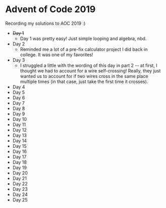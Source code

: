 # Advent of Code 2019
Recording my solutions to AOC 2019 :) 

- ~~Day 1~~
  - Day 1 was pretty easy! Just simple looping and algebra, nbd.
- Day 2
  - Reminded me a lot of a pre-fix calculator project I did back in college. It was one of my favorites! 
- Day 3
  - I struggled a little with the wording of this day in part 2 -- at first, I thought we had to account for a wire self-crossing! Really, they just wanted us to account for if two wires cross in the same place multiple times (in that case, just take the first time it crosses).
- Day 4
- Day 5
- Day 6
- Day 7
- Day 8
- Day 9
- Day 10
- Day 11
- Day 12
- Day 13
- Day 14
- Day 15
- Day 16
- Day 17
- Day 18
- Day 19
- Day 20
- Day 21
- Day 22
- Day 23
- Day 24
- Day 25
